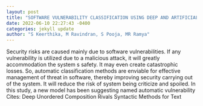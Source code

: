 ```yaml
--- 
layout: post 
title: "SOFTWARE VULNERABILITY CLASSIFICATION USING DEEP AND ARTIFICIAL NEURAL NETWORKS" 
date: 2022-06-10 22:27:43 -0400 
categories: jekyll update 
author: "S Keerthika, M Ravindran, S Pooja, MR Ramya" 
--- 
```

Security risks are caused mainly due to software vulnerabilities. If any vulnerability is utilized due to a malicious attack, it will greatly accommodation the system s safety. It may even create catastrophic losses. So, automatic classification methods are enviable for effective management of threat in software, thereby improving security carrying out of the system. It will reduce the risk of system being criticize and spoiled. In this study, a new model has been suggesting named automatic vulnerability Cites: Deep Unordered Composition Rivals Syntactic Methods for Text